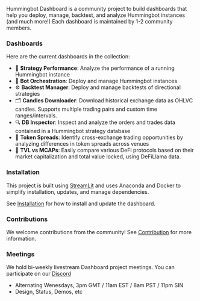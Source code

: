Hummingbot Dashboard is a community project to build dashboards that help you deploy, manage, backtest, and analyze Hummingbot instances (and much more!) Each dashboard is maintained by 1-2 community members.

### Dashboards

Here are the current dashboards in the collection:

* 🚀 **Strategy Performance**: Analyze the performance of a running Hummingbot instance
* 🐙 **Bot Orchestration**: Deploy and manage Hummingbot instances
* ⚙️ **Backtest Manager**: Deploy and manage backtests of directional strategies
* 🗂 **Candles Downloader**: Download historical exchange data as OHLVC candles. Supports multiple trading pairs and custom time ranges/intervals.
* 🔍 **DB Inspector**: Inspect and analyze the orders and trades data contained in a Hummingbot strategy database
* 🧙 **Token Spreads**: Identify cross-exchange trading opportunities by analyzing differences in token spreads across venues
* 🦉 **TVL vs MCAPs**: Easily compare various DeFi protocols based on their market capitalization and total value locked, using DeFiLlama data.

### Installation

This project is built using [StreamLit](https://streamlit.io/) and uses Anaconda and Docker to simplify installation, updates, and manage dependencies. 

See [Installation](https://github.com/hummingbot/dashboard/blob/main/INSTALLATION.md) for how to install and update the dashboard.

### Contributions

We welcome contributions from the community! See [Contribution](https://github.com/hummingbot/dashboard/blob/main/CONTRIBUTING.md) for more information.

### Meetings

We hold bi-weekly livestream Dashboard project meetings. You can participate on our [Discord](https://discord.gg/hummingbot) 
* Alternating Wenesdays, 3pm GMT / 11am EST / 8am PST / 11pm SIN
* Design, Status, Demos, etc


